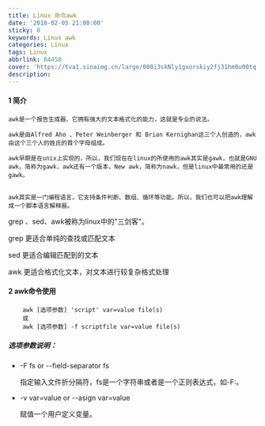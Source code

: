 ```yaml
---
title: Linux 命令awk
date: '2018-02-05 21:00:00'
sticky: 0
keywords: Linux awk
categories: Linux
tags: Linux
abbrlink: 64458
cover: 'https://tva1.sinaimg.cn/large/008i3skNly1gxorskiy2fj31hm0u00tq.jpg'
description:
---
```


#### 1 简介

    awk是一个报告生成器，它拥有强大的文本格式化的能力，这就是专业的说法。
    
    awk是由Alfred Aho 、Peter Weinberger 和 Brian Kernighan这三个人创造的，awk由这个三个人的姓氏的首个字母组成。
    
    awk早期是在unix上实现的，所以，我们现在在linux的所使用的awk其实是gawk，也就是GNU awk，简称为gawk，awk还有一个版本，New awk，简称为nawk，但是linux中最常用的还是gawk。


    awk其实是一门编程语言，它支持条件判断、数组、循环等功能。所以，我们也可以把awk理解成一个脚本语言解释器。


 grep 、sed、awk被称为linux中的"三剑客"。

  grep 更适合单纯的查找或匹配文本

  sed  更适合编辑匹配到的文本

 awk  更适合格式化文本，对文本进行较复杂格式处理

#### 2 awk命令使用

        awk [选项参数] 'script' var=value file(s)
        或
        awk [选项参数] -f scriptfile var=value file(s)

#####  选项参数说明：

 -  -F fs or --field-separator fs

     指定输入文件折分隔符，fs是一个字符串或者是一个正则表达式，如-F:。

-  -v var=value or --asign var=value
   
     赋值一个用户定义变量。
     



